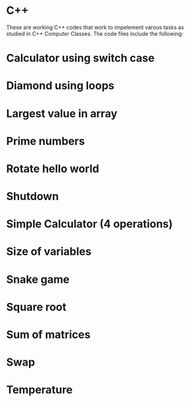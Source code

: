 # C++
These are working C++ codes that work to impelement varous tasks as studied in  C++ Computer Classes. 
The code files include the following:
# Calculator using  switch case
# Diamond using loops
# Largest value in array
# Prime numbers
# Rotate hello world
# Shutdown
# Simple Calculator (4 operations)
# Size of variables
# Snake game
# Square root
# Sum of  matrices
# Swap
# Temperature 